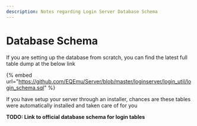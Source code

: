 ```yaml
---
description: Notes regarding Login Server Database Schema
---
```


# Database Schema

If you are setting up the database from scratch, you can find the latest full table dump at the below link

{% embed url="https://github.com/EQEmu/Server/blob/master/loginserver/login_util/login_schema.sql" %}

If you have setup your server through an installer, chances are these tables were automatically installed and taken care of for you

**TODO: Link to official database schema for login tables**
